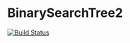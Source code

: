 # BinarySearchTree2

[![Build Status](https://travis-ci.org/OlenkaMelnikova/BinarySearchTree2.svg?branch=master)](https://travis-ci.org/OlenkaMelnikova/BinarySearchTree2)
